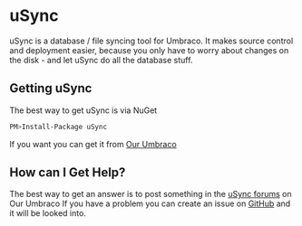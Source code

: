 # uSync

uSync is a database / file syncing tool for Umbraco. It makes source control and 
deployment easier, because you only have to worry about changes on the disk - and
let uSync do all the database stuff.

## Getting uSync

The best way to get uSync is via NuGet

```bash
PM>Install-Package uSync
```

If you want you can get it from [Our Umbraco](https://our.umbraco.org/projects/developer-tools/usync/)


## How can I Get Help?

The best way to get an answer is to post something in the [uSync forums](https://our.umbraco.org/projects/developer-tools/usync/usync/) on Our Umbraco
If you have a problem you can create an issue on [GitHub](https://github.com/KevinJump/uSync) and it will be looked into.








